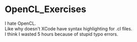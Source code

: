 # OpenCL_Exercises
I hate OpenCL.  
Like why doesn't XCode have syntax highlighting for .cl files.  
I think I wasted 5 hours because of stupid typo errors.
